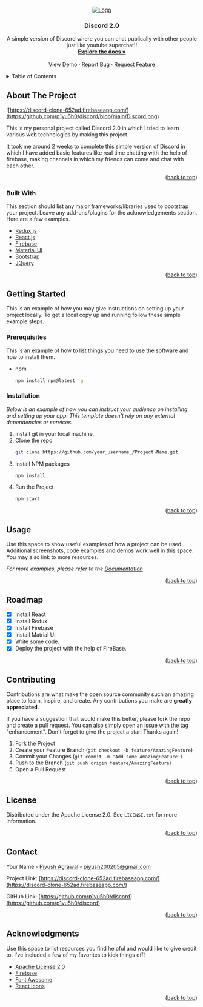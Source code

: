 <!-- PROJECT LOGO -->
<br />
<div align="center">
  <a href="https://github.com/othneildrew/Best-README-Template">
    <img src="https://cdn.discordapp.com/avatars/643945264868098049/c6a249645d46209f337279cd2ca998c7.png?size=240" alt="Logo" width="80" height="80">
  </a>

  <h3 align="center">Discord 2.0</h3>

  <p align="center">
    A simple version of Discord where you can chat publically with other people just like youtube superchat!!
    <br />
    <a href="https://github.com/p1yu5h0/discord"><strong>Explore the docs »</strong></a>
    <br />
    <br />
    <a href="https://github.com/p1yu5h0/discord/blob/main/README.md">View Demo</a>
    ·
    <a href="https://github.com/p1yu5h0/discord/issues">Report Bug</a>
    ·
    <a href="https://github.com/p1yu5h0/discord/issues">Request Feature</a>
  </p>
</div>



<!-- TABLE OF CONTENTS -->
<details>
  <summary>Table of Contents</summary>
  <ol>
    <li>
      <a href="#about-the-project">About The Project</a>
      <ul>
        <li><a href="#built-with">Built With</a></li>
      </ul>
    </li>
    <li>
      <a href="#getting-started">Getting Started</a>
      <ul>
        <li><a href="#prerequisites">Prerequisites</a></li>
        <li><a href="#installation">Installation</a></li>
      </ul>
    </li>
    <li><a href="#usage">Usage</a></li>
    <li><a href="#roadmap">Roadmap</a></li>
    <li><a href="#contributing">Contributing</a></li>
    <li><a href="#license">License</a></li>
    <li><a href="#contact">Contact</a></li>
    <li><a href="#acknowledgments">Acknowledgments</a></li>
  </ol>
</details>



<!-- ABOUT THE PROJECT -->
## About The Project

![https://discord-clone-652ad.firebaseapp.com/](https://github.com/p1yu5h0/discord/blob/main/Discord.png)

This is my personal project called Discord 2.0 in which I tried to learn various web technologies by making this project. 

It took me around 2 weeks to complete this simple version of Discord in which I have added basic features like real time chatting with the help of firebase, making channels in which my friends can come and chat with each other.



<p align="right">(<a href="#top">back to top</a>)</p>



### Built With

This section should list any major frameworks/libraries used to bootstrap your project. Leave any add-ons/plugins for the acknowledgements section. Here are a few examples.

* [Redux.js](https://redux.js.org/)
* [React.js](https://reactjs.org/)
* [Firebase](https://firebase.google.com/)
* [Material UI](https://mui.com/)
* [Bootstrap](https://getbootstrap.com)
* [JQuery](https://jquery.com)

<p align="right">(<a href="#top">back to top</a>)</p>



<!-- GETTING STARTED -->
## Getting Started

This is an example of how you may give instructions on setting up your project locally.
To get a local copy up and running follow these simple example steps.

### Prerequisites

This is an example of how to list things you need to use the software and how to install them.
* npm
  ```sh
  npm install npm@latest -g
  ```

### Installation

_Below is an example of how you can instruct your audience on installing and setting up your app. This template doesn't rely on any external dependencies or services._

1. Install git in your local machine.
2. Clone the repo
   ```sh
   git clone https://github.com/your_username_/Project-Name.git
   ```
3. Install NPM packages
   ```sh
   npm install
   ```
4. Run the Project
   ```sh
   npm start
   ```

<p align="right">(<a href="#top">back to top</a>)</p>



<!-- USAGE EXAMPLES -->
## Usage

Use this space to show useful examples of how a project can be used. Additional screenshots, code examples and demos work well in this space. You may also link to more resources.

_For more examples, please refer to the [Documentation](https://github.com/p1yu5h0/discord)_

<p align="right">(<a href="#top">back to top</a>)</p>



<!-- ROADMAP -->
## Roadmap

- [x] Install React
- [x] Install Redux
- [x] Install Firebase
- [x] Install Matrial UI
- [x] Write some code.
- [x] Deploy the project with the help of FireBase.

<p align="right">(<a href="#top">back to top</a>)</p>



<!-- CONTRIBUTING -->
## Contributing

Contributions are what make the open source community such an amazing place to learn, inspire, and create. Any contributions you make are **greatly appreciated**.

If you have a suggestion that would make this better, please fork the repo and create a pull request. You can also simply open an issue with the tag "enhancement".
Don't forget to give the project a star! Thanks again!

1. Fork the Project
2. Create your Feature Branch (`git checkout -b feature/AmazingFeature`)
3. Commit your Changes (`git commit -m 'Add some AmazingFeature'`)
4. Push to the Branch (`git push origin feature/AmazingFeature`)
5. Open a Pull Request

<p align="right">(<a href="#top">back to top</a>)</p>



<!-- LICENSE -->
## License

Distributed under the Apache License 2.0. See `LICENSE.txt` for more information.

<p align="right">(<a href="#top">back to top</a>)</p>



<!-- CONTACT -->
## Contact

Your Name - [Piyush Agrawal](https://www.linkedin.com/in/p1yu5h0/) - piyush200205@gmail.com

Project Link: [https://discord-clone-652ad.firebaseapp.com/](https://discord-clone-652ad.firebaseapp.com/)

GitHub Link: [https://github.com/p1yu5h0/discord](https://github.com/p1yu5h0/discord)

<p align="right">(<a href="#top">back to top</a>)</p>



<!-- ACKNOWLEDGMENTS -->
## Acknowledgments

Use this space to list resources you find helpful and would like to give credit to. I've included a few of my favorites to kick things off!

* [Apache License 2.0](http://www.apache.org/licenses/)
* [Firebase](https://firebase.google.com/)
* [Font Awesome](https://fontawesome.com)
* [React Icons](https://react-icons.github.io/react-icons/search)

<p align="right">(<a href="#top">back to top</a>)</p>

